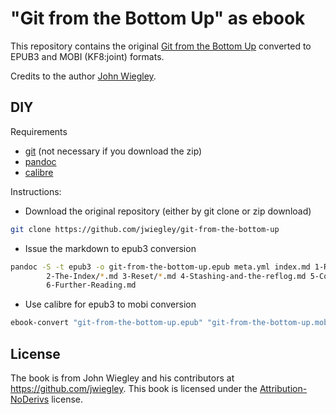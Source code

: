 # "Git from the Bottom Up" as ebook

This repository contains the original [Git from the Bottom Up](http://jwiegley.github.io/git-from-the-bottom-up/) converted to EPUB3 and MOBI (KF8:joint) formats.

Credits to the author [John Wiegley](https://github.com/jwiegley).

## DIY

Requirements
- [git](http://git-scm.com/) (not necessary if you download the zip)
- [pandoc](http://pandoc.org/)
- [calibre](http://calibre-ebook.com/)

Instructions:
- Download the original repository (either by git clone or zip download)
```sh
git clone https://github.com/jwiegley/git-from-the-bottom-up
```
- Issue the markdown to epub3 conversion
```sh
pandoc -S -t epub3 -o git-from-the-bottom-up.epub meta.yml index.md 1-Repository/*.md \
		2-The-Index/*.md 3-Reset/*.md 4-Stashing-and-the-reflog.md 5-Conclusion.md \
		6-Further-Reading.md
```
- Use calibre for epub3 to mobi conversion
```sh
ebook-convert "git-from-the-bottom-up.epub" "git-from-the-bottom-up.mobi"
```

## License

The book is from John Wiegley and his contributors at https://github.com/jwiegley. This book is licensed under the [Attribution-NoDerivs](https://creativecommons.org/licenses/by-nd/4.0) license.